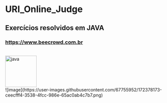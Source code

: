 # URI_Online_Judge

## Exercícios resolvidos em JAVA

### https://www.beecrowd.com.br
<br>
<img style="align:center" width="100" alt="java" src="https://img.shields.io/badge/Java-ED8B00?style=for-the-badge&logo=java&logoColor=white">
<br>
![image](https://user-images.githubusercontent.com/67755952/172378173-ceecfff4-3538-4fcc-986e-65ac0ab4c7b7.png)

